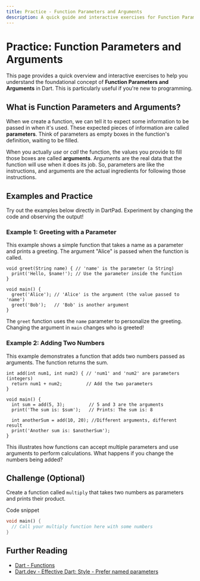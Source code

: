 ```yaml
---
title: Practice - Function Parameters and Arguments
description: A quick guide and interactive exercises for Function Parameters and Arguments in Dart.
---
```


# Practice: Function Parameters and Arguments

This page provides a quick overview and interactive exercises to help you understand the foundational concept of **Function Parameters and Arguments** in Dart. This is particularly useful if you're new to programming.

## What is Function Parameters and Arguments?

When we create a function, we can tell it to expect some information to be passed in when it's used. These expected pieces of information are called **parameters**. Think of parameters as empty boxes in the function's definition, waiting to be filled.

When you actually *use* or *call* the function, the values you provide to fill those boxes are called **arguments**. Arguments are the real data that the function will use when it does its job. So, parameters are like the instructions, and arguments are the actual ingredients for following those instructions.

## Examples and Practice

Try out the examples below directly in DartPad. Experiment by changing the code and observing the output!

### Example 1: Greeting with a Parameter

This example shows a simple function that takes a name as a parameter and prints a greeting. The argument "Alice" is passed when the function is called.

```dartpad:run-dart
void greet(String name) { // 'name' is the parameter (a String)
  print('Hello, $name!'); // Use the parameter inside the function
}

void main() {
  greet('Alice'); // 'Alice' is the argument (the value passed to 'name')
  greet('Bob');   // 'Bob' is another argument
}
```

The `greet` function uses the `name` parameter to personalize the greeting. Changing the argument in `main` changes who is greeted!

### Example 2: Adding Two Numbers

This example demonstrates a function that adds two numbers passed as arguments. The function returns the sum.

```dartpad:run-dart
int add(int num1, int num2) { // 'num1' and 'num2' are parameters (integers)
  return num1 + num2;         // Add the two parameters
}

void main() {
  int sum = add(5, 3);         // 5 and 3 are the arguments
  print('The sum is: $sum');   // Prints: The sum is: 8

  int anotherSum = add(10, 20); //Different arguments, different result
  print('Another sum is: $anotherSum');
}
```

This illustrates how functions can accept multiple parameters and use arguments to perform calculations. What happens if you change the numbers being added?

## Challenge (Optional)
Create a function called `multiply` that takes two numbers as parameters and prints their product.

Code snippet

```dart
void main() {
  // Call your multiply function here with some numbers
}
```

## Further Reading

*   [Dart - Functions](https://dart.dev/language/functions)
*   [Dart.dev - Effective Dart: Style - Prefer named parameters](https://dart.dev/effective-dart/style#prefer-named-parameters)
